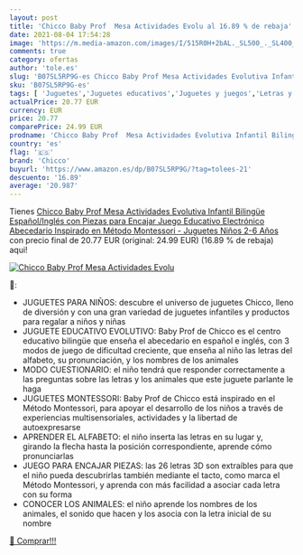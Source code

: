 ```yaml
---
layout: post
title: 'Chicco Baby Prof  Mesa Actividades Evolu al 16.89 % de rebaja'
date: 2021-08-04 17:54:28
image: 'https://m.media-amazon.com/images/I/515R0H+2bAL._SL500_._SL400_.jpg'
comments: true
category: ofertas
author: 'tole.es'
slug: 'B07SL5RP9G-es Chicco Baby Prof Mesa Actividades Evolutiva Infantil...'
sku: 'B07SL5RP9G-es'
tags: [ 'Juguetes','Juguetes educativos','Juguetes y juegos','Letras y números magnéticos para niños','Tarjetas didácticas','chicco', ]
actualPrice: 20.77 EUR
currency: EUR
price: 20.77
comparePrice: 24.99 EUR
prodname: 'Chicco Baby Prof  Mesa Actividades Evolutiva Infantil Bilingüe Español/Inglés con Piezas para Encajar  Juego Educativo Electrónico Abecedario  Inspirado en Método Montessori - Juguetes Niños 2-6 Años'
country: 'es'
flag: '🇪🇸'
brand: 'Chicco'
buyurl: 'https://www.amazon.es/dp/B07SL5RP9G/?tag=tolees-21'
descuento: '16.89'
average: '20.987'
---
```


Tienes [Chicco Baby Prof  Mesa Actividades Evolutiva Infantil Bilingüe Español/Inglés con Piezas para Encajar  Juego Educativo Electrónico Abecedario  Inspirado en Método Montessori - Juguetes Niños 2-6 Años](https://www.amazon.es/dp/B07SL5RP9G/?tag=tolees-21) con precio final de  20.77 EUR (original: 24.99 EUR) (16.89 %  de rebaja) aqui!

[![Chicco Baby Prof  Mesa Actividades Evolu](https://m.media-amazon.com/images/I/515R0H+2bAL._SL500_._SL400_.jpg)](https://www.amazon.es/dp/B07SL5RP9G/?tag=tolees-21)

🔎:

- JUGUETES PARA NIÑOS: descubre el universo de juguetes Chicco, lleno de diversión y con una gran variedad de juguetes infantiles y productos para regalar a niños y niñas
- JUGUETE EDUCATIVO EVOLUTIVO: Baby Prof de Chicco es el centro educativo bilingüe que enseña el abecedario en español e inglés, con 3 modos de juego de dificultad creciente, que enseña al niño las letras del alfabeto, su pronunciación, y los nombres de los animales
- MODO CUESTIONARIO: el niño tendrá que responder correctamente a las preguntas sobre las letras y los animales que este juguete parlante le haga
- JUGUETES MONTESSORI: Baby Prof de Chicco está inspirado en el Método Montessori, para apoyar el desarrollo de los niños a través de experiencias multisensoriales, actividades y la libertad de autoexpresarse
- APRENDER EL ALFABETO: el niño inserta las letras en su lugar y, girando la flecha hasta la posición correspondiente, aprende cómo pronunciarlas
- JUEGO PARA ENCAJAR PIEZAS: las 26 letras 3D son extraíbles para que el niño pueda descubrirlas también mediante el tacto, como marca el Método Montessori, y aprenda con más facilidad a asociar cada letra con su forma
- CONOCER LOS ANIMALES: el niño aprende los nombres de los animales, el sonido que hacen y los asocia con la letra inicial de su nombre

[🛒 Comprar!!!](https://www.amazon.es/dp/B07SL5RP9G/?tag=tolees-21)
